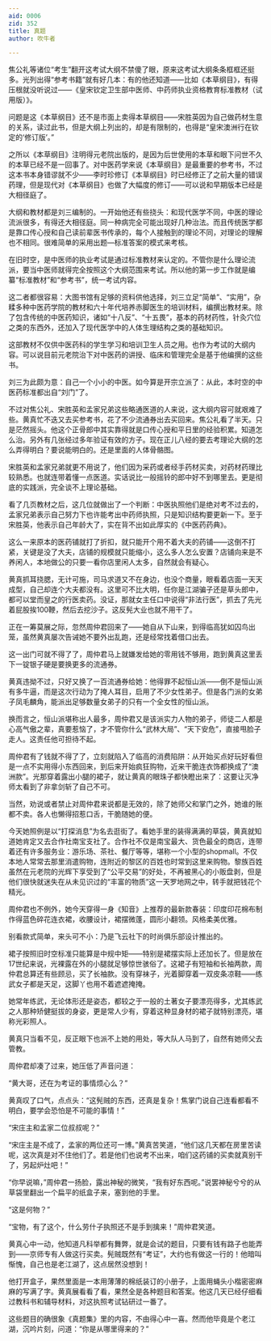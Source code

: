 ```yaml
---
aid: 0006
zid: 352
title: 真题
author: 吹牛者

---
```




  焦公礼等诸位“考生”翻开这考试大纲不禁傻了眼，原来这考试大纲条条框框还挺多。光列出得“参考书籍”就有好几本：有的他还知道——比如《本草纲目》，有得压根就没听说过——《皇宋钦定卫生部中医师、中药师执业资格教育标准教材（试用版）》。

  问题是这《本草纲目》还不是市面上卖得本草纲目——宋胜英因为自己做药材生意的关系，读过此书，但是大纲上列出的，却是有限制的，也得是“皇宋澳洲行在钦定的‘修订版’。”

  之所以《本草纲目》注明得元老院出版的，是因为后世使用的本草和眼下问世不久的本草已经不是一回事了。对中医药学来说《本草纲目》是最重要的参考书，不过这本书本身错谬就不少——李时珍修订《本草纲目》时已经修正了之前大量的错误药理，但是现代对《本草纲目》也做了大幅度的修订——可以说和早期版本已经是大相径庭了。

  大纲和教材都是刘三编制的。一开始他还有些挠头：和现代医学不同，中医的理论流派很多，有得还大相径庭。同一种病完全可能出现好几种治法。而且传统医学都是靠口传心授和自己读前辈医书传承的，每个人接触到的理论不同，对理论的理解也不相同。很难简单的采用出题—标准答案的模式来考核。

  在旧时空，是中医师的执业考试是通过标准教材来认定的。不管你是什么理论流派，要当中医师就得完全按照这个大纲范围来考试。所以他的第一步工作就是编纂“标准教材”和“参考书”，统一考试内容。

  这二者都很容易：大图书馆有足够的资料供他选择，刘三立足“简单”、“实用”，杂糅多种中医药学院的教材和六十年代培养赤脚医生的培训材料，编撰出教材来。除了包含传统的中医药知识，诸如“十八反”、“十五畏”，基本的药材药性，针灸穴位之类的东西外，还加入了现代医学中的人体生理结构之类的基础知识。

  这部教材不仅供中医药科的学生学习和培训卫生人员之用。也作为考试的大纲内容。可以说目前元老院治下对中医药的讲授、临床和管理完全是基于他编撰的这些书。

  刘三为此颇为意：自己一个小小的中医。如今算是开宗立派了：从此，本时空的中医药标准都出自“刘门”了。

  不过对焦公礼、宋胜英和孟家兄弟这些略通医道的人来说，这大纲内容可就艰难了些。黄真忙不迭又去买参考书，花了不少流通券出去买回来。焦公礼看了半天。只是茫然摇头。他这个正骨郎中其实靠得就是口传心授和平日里的经验积累。知道怎么治。另外有几张经过多年验证有效的方子。现在正儿八经的要去考理论大纲的怎么弄得明白？要说能明白的。还是里面的人体骨骼图。

  宋胜英和孟家兄弟就更不用说了，他们因为采药或者经手药材买卖，对药材药理比较熟悉。也就连带着懂一点医道。实话说比一般摇铃的郎中好不到哪里去。更是彻底的实践派，完全谈不上理论基础。

  看了几页教材之后，这几位就做出了一个判断：中医执照他们是绝对考不过去的，孟家兄弟表示自己努力下也许能考出中药师执照，只是知识结构要更新一下。至于宋胜英，他表示自己年龄大了，实在背不出如此厚实的《中医药药典》。

  这么一来原本的医药铺就打了折扣，就只能开个用不着大夫的药铺——这倒不打紧，关键是没了大夫，店铺的规模就只能缩小，这么多人怎么安置？店铺向来是不养闲人，本地做公的只要一看你店里闲人太多，自然就会有疑心。

  黄真抓耳挠腮，无计可施，司马求道又不在身边，也没个商量，眼看着店面一天天成型，自己却连个大夫都没有。这里可不比大明，任你是江湖骗子还是草头郎中，都可以堂而皇之的行医卖药。没证，那就女主任口中说得“非法行医”，抓去了先光着屁股挨100鞭，然后去挖沙子。这反髡大业也就不用干了。

  正在一筹莫展之际，忽然周仲君回来了——她自从下山来，到得临高犹如囚鸟出笼，虽然黄真屡次告诫她不要外出乱跑，还是经常找着借口出去。

  这一出门可就不得了了，周仲君马上就嫌发给她的零用钱不够用，跑到黄真这里丢下一锭银子硬是要换更多的流通券。

  黄真违拗不过，只好又换了一百流通券给她：他得罪不起恒山派——倒不是恒山派有多牛逼，而是这次行动为了掩人耳目，启用了不少女性弟子。但是各门派的女弟子凤毛麟角，能派出足够数量女弟子的只有一个全女性的恒山派。

  换而言之，恒山派堪称出人最多，周仲君又是该派实力人物的弟子，师徒二人都是心高气傲之辈，真要惹恼了，才不管你什么“武林大局”、“天下安危”，直接甩脸子走人。这责任他可担待不起。

  周仲君有了钱就不得了了，立刻就陷入了临高的消费陷阱：从开始买点好玩好看但是一点不实用得小东西回来，到后来开始疯狂购物，近来干脆连衣饰都换成了“澳洲款”。光那穿着露出小腿的裙子，就让黄真的眼珠子都快瞪出来了：这要让灭净师太看到了非拿剑斩了自己不可。

  当然，劝说或者禁止对周仲君来说都是无效的，除了她师父和掌门之外，她谁的账都不卖。各人也懒得招惹口舌，干脆随她的便。

  今天她照例是以“打探消息”为名去逛街了。看她手里的装得满满的草袋，黄真就知道她肯定又去合作社南宝支社了。合作社不仅是南宝最大、货色最全的商店，连带着还有许多服务业：游乐场、茶社、餐厅等等，堪称一个小型的shopmall。不仅本地人常常去那里消遣购物，连附近的黎区的百姓也时常到这里来购物。黎族百姓虽然在元老院的光辉下享受到了“公平交易”的好处，不再被黑心的小贩盘剥，但是他们很快就迷失在从未见识过的“丰富的物质”这一天罗地网之中，转手就把钱花个精光。

  周仲君也不例外，她今天穿得一身《知音》上推荐的最新款春装：印度印花棉布制作得蓝色碎花连衣裙，收腰设计，裙摆微蓬，圆形小翻领。风格柔美优雅。

  别看款式简单，来头可不小：乃是飞云社下的时尚俱乐部设计推出的。

  裙子按照旧时空标准只能算是中规中矩——特别是裙摆实际上还加长了。但是放在17世纪来说，光裸露在外的小腿就足够惊世骇俗了。这裙子有短袖和长袖两款，周仲君总算还有些顾忌，买了长袖款。没有穿袜子，光着脚穿着一双皮条凉鞋——练武女子都是天足，这脚丫也用不着遮遮掩掩。

  她常年练武，无论体形还是姿态，都较之于一般的土著女子要漂亮得多，尤其练武之人那种矫健挺拔的身姿，更是常人少有，穿着这种显身材的裙子就特别漂亮，堪称光彩照人。

  黄真只当看不见，反正眼下也派不上她的用处，等大队人马到了，自然有她师父去管教。

  周仲君却凑了过来，她压低了声音问道：

  “黄大哥，还在为考证的事情烦心么？”

  黄真叹了口气，点点头：“这髡贼的东西，还真是复杂！焦掌门说自己连看都看不明白，要学会恐怕是不可能的事情！”

  “宋庄主和孟家二位叔叔呢？”

  “宋庄主是不成了，孟家的两位还可一博。”黄真苦笑道，“他们这几天都在房里苦读呢，这次真是对不住他们了。若是他们也说考不出来，咱们这药铺的买卖就真别干了，另起炉灶吧！”

  “你早说嘛，”周仲君一扬脸，露出神秘的微笑，“我有好东西呢。”说罢神秘兮兮的从草袋里翻出一个扁平的纸盒子来，塞到他的手里。

  “这是何物？”

  “宝物，有了这个，什么劳什子执照还不是手到擒来！”周仲君笑道。

  黄真心中一动，他知道凡科举都有舞弊，就是会试的题目，只要有钱有路子也能弄到——京师专有人做这行买卖。髡贼既然有“考证”，大约也有做这一行的！他暗叫惭愧，自己也是老江湖了，这点居然没想到！

  他打开盒子，果然里面是一本用薄薄的棉纸装订的小册子，上面用蝇头小楷密密麻麻的写满了字。黄真展看看了看，果然全是各种题目和答案。他这几天已经仔细看过教科书和辅导材料，对这执照考试钻研过一番了。

  这些题目的确很象《真题集》里的内容，不由得心中一喜。然而他毕竟是个老江湖，沉吟片刻，问道：“你是从哪里得来的？”



